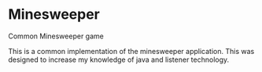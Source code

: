 # Minesweeper
Common Minesweeper game

This is a common implementation of the minesweeper application. This was designed to increase my knowledge of
java and listener technology.

